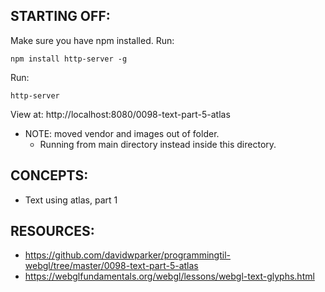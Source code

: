 ## STARTING OFF:

Make sure you have npm installed.
Run:
```
npm install http-server -g
```

Run:
```
http-server
```

View at: http://localhost:8080/0098-text-part-5-atlas

* NOTE: moved vendor and images out of folder.
  * Running from main directory instead inside this directory.

## CONCEPTS:

* Text using atlas, part 1

## RESOURCES:

* https://github.com/davidwparker/programmingtil-webgl/tree/master/0098-text-part-5-atlas
* https://webglfundamentals.org/webgl/lessons/webgl-text-glyphs.html

